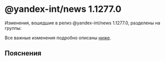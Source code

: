 # @yandex-int/news 1.1277.0

<!-- ЧЕЛОВЕЧЕСКОЕ ВСТУПЛЕНИЕ -->

Изменения, вошедшие в релиз @yandex-int/news 1.1277.0, разделены на группы:

Все важные изменения подробно описаны [ниже](#Пояснения).

## Пояснения


